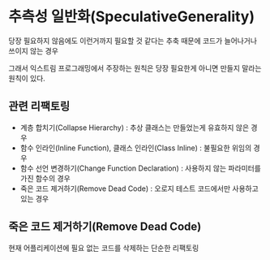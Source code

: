 # 추측성 일반화(SpeculativeGenerality)
당장 필요하지 않음에도 이런거까지 필요할 것 같다는 추축 때문에 코드가 늘어나거나 쓰이지 않는 경우

그래서 익스트림 프로그래밍에서 주장하는 원칙은 당장 필요한게 아니면 만들지 말라는 원칙이 있다.

## 관련 리팩토링
- 계층 합치기(Collapse Hierarchy) : 추상 클래스는 만들었는게 유효하지 않은 경우
- 함수 인라인(Inline Function), 클래스 인라인(Class Inline) : 불필요한 위임의 경우
- 함수 선언 변경하기(Change Function Declaration) : 사용하지 않는 파라미터를 가진 함수의 경우
- 죽은 코드 제거하기(Remove Dead Code) : 오로지 테스트 코드에서만 사용하고 있는 경우

## 죽은 코드 제거하기(Remove Dead Code)
현재 어플리케이션에 필요 없는 코드를 삭제하는 단순한 리팩토링
